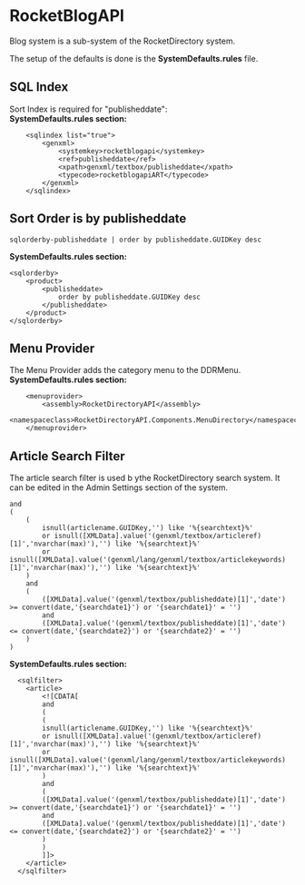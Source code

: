 # RocketBlogAPI

Blog system is a sub-system of the RocketDirectory system.

The setup of the defaults is done is the **SystemDefaults.rules** file.

## SQL Index
Sort Index is required for "publisheddate":  
**SystemDefaults.rules section:**
```
	<sqlindex list="true">
		<genxml>
			<systemkey>rocketblogapi</systemkey>
			<ref>publisheddate</ref>
			<xpath>genxml/textbox/publisheddate</xpath>
			<typecode>rocketblogapiART</typecode>
		</genxml>
	</sqlindex>
```
## Sort Order is by publisheddate
```
sqlorderby-publisheddate | order by publisheddate.GUIDKey desc
```
**SystemDefaults.rules section:**
```
<sqlorderby>
	<product>
		<publisheddate>
			order by publisheddate.GUIDKey desc
		</publisheddate>
	</product>
</sqlorderby>
```

## Menu Provider
The Menu Provider adds the category menu to the DDRMenu.  
**SystemDefaults.rules section:**
```
	<menuprovider>
		<assembly>RocketDirectoryAPI</assembly>
		<namespaceclass>RocketDirectoryAPI.Components.MenuDirectory</namespaceclass>
	</menuprovider>
```
## Article Search Filter
The article search filter is used b ythe RocketDirectory search system.  It can be edited in the Admin Settings section of the system.   
```
and
(
	(
		isnull(articlename.GUIDKey,'') like '%{searchtext}%'
		or isnull([XMLData].value('(genxml/textbox/articleref)[1]','nvarchar(max)'),'') like '%{searchtext}%'
		or isnull([XMLData].value('(genxml/lang/genxml/textbox/articlekeywords)[1]','nvarchar(max)'),'') like '%{searchtext}%'
	)
	and
	(
		([XMLData].value('(genxml/textbox/publisheddate)[1]','date') >= convert(date,'{searchdate1}') or '{searchdate1}' = '')
		and
		([XMLData].value('(genxml/textbox/publisheddate)[1]','date') <= convert(date,'{searchdate2}') or '{searchdate2}' = '')
	)
)
```
**SystemDefaults.rules section:**
```
  <sqlfilter>
    <article>
		<![CDATA[
		and
		(
		(
		isnull(articlename.GUIDKey,'') like '%{searchtext}%'
		or isnull([XMLData].value('(genxml/textbox/articleref)[1]','nvarchar(max)'),'') like '%{searchtext}%'
		or isnull([XMLData].value('(genxml/lang/genxml/textbox/articlekeywords)[1]','nvarchar(max)'),'') like '%{searchtext}%'
		)
		and
		(
		([XMLData].value('(genxml/textbox/publisheddate)[1]','date') >= convert(date,'{searchdate1}') or '{searchdate1}' = '')
		and
		([XMLData].value('(genxml/textbox/publisheddate)[1]','date') <= convert(date,'{searchdate2}') or '{searchdate2}' = '')
		)
		)
		]]>
	</article>    
  </sqlfilter>
```